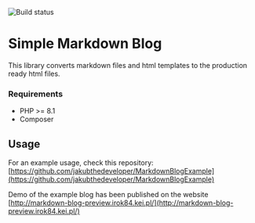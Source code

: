![Build status](https://github.com/jakubthedeveloper/SimpleMarkdownBlog/actions/workflows/php.yml/badge.svg)

# Simple Markdown Blog

This library converts markdown files and html templates to the production ready html files.

### Requirements
- PHP >= 8.1
- Composer

## Usage

For an example usage, check this repository: [https://github.com/jakubthedeveloper/MarkdownBlogExample](https://github.com/jakubthedeveloper/MarkdownBlogExample)

Demo of the example blog has been published on the website [http://markdown-blog-preview.irok84.kei.pl/](http://markdown-blog-preview.irok84.kei.pl/)
